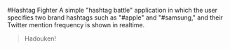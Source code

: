 #Hashtag Fighter
A simple "hashtag battle" application in which the user specifies two brand hashtags such as "#apple" and "#samsung," and their Twitter mention frequency is shown in realtime.

> Hadouken!

